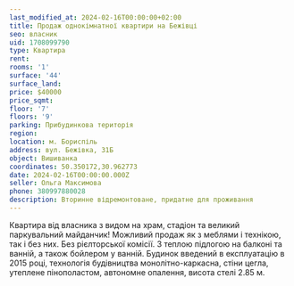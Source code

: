 ```yaml
---
last_modified_at: 2024-02-16T00:00:00+02:00
title: Продаж однокімнатної квартири на Бежівці
seo: власник
uid: 1708099790
type: Квартира
rent:
rooms: '1'
surface: '44'
surface_land:
price: $40000
price_sqmt:
floor: '7'
floors: '9'
parking: Прибудинкова територія
region:
location: м. Бориспіль
address: вул. Бежівка, 31Б
object: Вишиванка
coordinates: 50.350172,30.962773
date: 2024-02-16T00:00:00.000Z
seller: Ольга Максимова
phone: 380997880028
description: Вторинне відремонтоване, придатне для проживання
---
```


Квартира від власника з видом на храм, стадіон та великий паркувальний майданчик! Можливий продаж як з меблями і технікою, так і без них. Без рієлторської комісії. З теплою підлогою на балконі та ванній, а також бойлером у ванній. Будинок введений в експлуатацію в 2015 році, технологія будівництва монолітно-каркасна, стіни цегла, утеплене пінополастом, автономне опалення, висота стелі 2.85 м.
